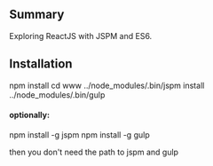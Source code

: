 ## Summary
Exploring ReactJS with JSPM and ES6. 

## Installation
npm install
cd www
../node_modules/.bin/jspm install 
../node_modules/.bin/gulp

#### optionally:
npm install -g jspm
npm install -g gulp

then you don't need the path to jspm and gulp
